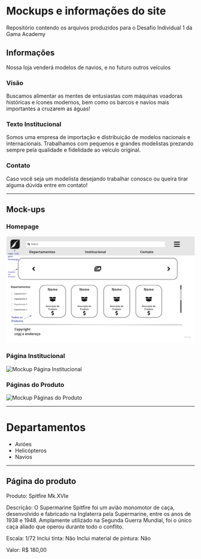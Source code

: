 # Mockups e informações do site
Repositório contendo os arquivos produzidos para o Desafio Individual 1 da Gama Academy

## Informações
Nossa loja venderá modelos de navios, e no futuro outros veículos

### Visão
Buscamos alimentar as mentes de entusiastas com máquinas voadoras históricas e ícones modernos, bem como os barcos e navios mais importantes a cruzarem as águas!

### Texto Institucional
Somos uma empresa de importação e distribuição de modelos nacionais e internacionais. Trabalhamos com pequenos e grandes modelistas prezando sempre pela qualidade e fidelidade ao veículo original.

### Contato
Caso você seja um modelista desejando trabalhar conosco ou queira tirar alguma dúvida entre em contato!

___________________________________________________________________________
## Mock-ups

### Homepage
![Mockup Homepage](Mockups/Mockup_Homepage.jpg)

### Página Institucional
![Mockup Página Institucional](Mockups/Mockup_Página_Institucional.jpg)

### Páginas do Produto
![Mockup Páginas do Produto](Mockups/Mockup_Páginas_do_Produto.jpg)

___________________________________________________________________________
# Departamentos

- Avióes
- Helicópteros
- Navios

___________________________________________________________________________
## Página do produto

Produto: Spitfire Mk.XVIe

Descrição: O Supermarine Spitfire foi um avião monomotor de caça, desenvolvido e fabricado na Inglaterra pela Supermarine, entre os anos de 1938 e 1948. Amplamente utilizado na Segunda Guerra Mundial, foi o único caça aliado que operou durante todo o conflito.

Escala: 1/72
Inclui tinta: Não
Inclui material de pintura: Não

Valor: R$ 180,00


